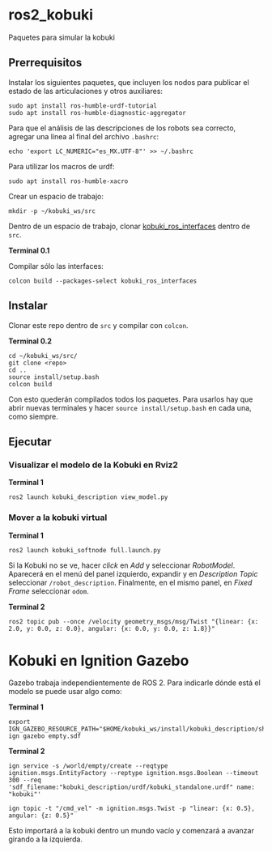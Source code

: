# ros2_kobuki
Paquetes para simular la kobuki

## Prerrequisitos

Instalar los siguientes paquetes, que incluyen los nodos para publicar el estado de las articulaciones y otros auxiliares:
```
sudo apt install ros-humble-urdf-tutorial
sudo apt install ros-humble-diagnostic-aggregator
```
Para que el análisis de las descripciones de los robots sea correcto, agregar una línea al final del archivo ```.bashrc```:
```
echo 'export LC_NUMERIC="es_MX.UTF-8"' >> ~/.bashrc
```

Para utilizar los macros de urdf:
```
sudo apt install ros-humble-xacro
```

Crear un espacio de trabajo:
```
mkdir -p ~/kobuki_ws/src
```
Dentro de un espacio de trabajo, clonar [kobuki_ros_interfaces](https://github.com/kobuki-base/kobuki_ros_interfaces) dentro de ```src```.

**Terminal 0.1**

Compilar sólo las interfaces:

```
colcon build --packages-select kobuki_ros_interfaces
```

## Instalar

Clonar este repo dentro de ```src``` y compilar con ```colcon```.

**Terminal 0.2**
```
cd ~/kobuki_ws/src/
git clone <repo>
cd ..
source install/setup.bash
colcon build
```

Con esto quederán compilados todos los paquetes.  Para usarlos hay que abrir nuevas terminales y hacer ```source install/setup.bash``` en cada una, como siempre.

## Ejecutar

### Visualizar el modelo de la Kobuki en Rviz2

**Terminal 1**
```
ros2 launch kobuki_description view_model.py
```


### Mover a la kobuki virtual

**Terminal 1**
```
ros2 launch kobuki_softnode full.launch.py
```
Si la Kobuki no se ve, hacer _click_ en _Add_ y seleccionar _RobotModel_. Aparecerá en el menú del panel izquierdo, expandir y en _Description Topic_ seleccionar ```/robot_description```.  Finalmente, en el mismo panel, en _Fixed Frame_ seleccionar ```odom```.

**Terminal 2**
```
ros2 topic pub --once /velocity geometry_msgs/msg/Twist "{linear: {x: 2.0, y: 0.0, z: 0.0}, angular: {x: 0.0, y: 0.0, z: 1.8}}"
```

# Kobuki en Ignition Gazebo

Gazebo trabaja independientemente de ROS 2.  Para indicarle dónde está el modelo se puede usar algo como:

**Terminal 1**
```
export IGN_GAZEBO_RESOURCE_PATH="$HOME/kobuki_ws/install/kobuki_description/share"
ign gazebo empty.sdf
```
**Terminal 2**
```
ign service -s /world/empty/create --reqtype ignition.msgs.EntityFactory --reptype ignition.msgs.Boolean --timeout 300 --req 'sdf_filename:"kobuki_description/urdf/kobuki_standalone.urdf" name: "kobuki"'

ign topic -t "/cmd_vel" -m ignition.msgs.Twist -p "linear: {x: 0.5}, angular: {z: 0.5}"
```
Esto importará a la kobuki dentro un mundo vacío y comenzará a avanzar girando a la izquierda.

